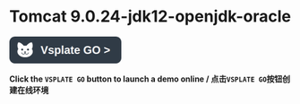 # Tomcat 9.0.24-jdk12-openjdk-oracle

<a href="https://www.vsplate.com/?docker-compose=https://github.com/vsplate/dcenvs/tomcat/9.0.24-jdk12-openjdk-oracle"><img alt="VSPLATE GO" src="https://raw.githubusercontent.com/vsplate/images/master/vsgo_btn.png" width="200px"></a>

**Click the `VSPLATE GO` button to launch a demo online / 点击`VSPLATE GO`按钮创建在线环境**